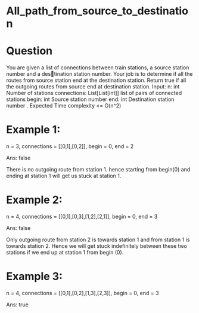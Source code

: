 # All_path_from_source_to_destination

# Question 

You are given a list of connections between train stations, a source station number and a destination station number. Your job is to determine if all the routes from source station end at the
destination station. Return true if all the outgoing routes from source end at destination station.
Input: n: int Number of stations
connections: List[List[int]] list of pairs of connected stations
begin: int Source station number
end: int Destination station number .
Expected Time complexity <= O(n^2)

# Example 1:
n = 3, connections = [[0,1],[0,2]], begin = 0, end = 2

Ans: false

There is no outgoing route from station 1. hence starting from begin(0) and
ending at station 1 will get us stuck at station 1.

# Example 2:
n = 4, connections = [[0,1],[0,3],[1,2],[2,1]], begin = 0, end = 3

Ans: false

Only outgoing route from station 2 is towards station 1 and
from station 1 is towards station 2. Hence we will get stuck indefinitely between these
two stations if we end up at station 1 from begin (0).

# Example 3:
n = 4, connections = [[0,1],[0,2],[1,3],[2,3]], begin = 0, end = 3

Ans: true
